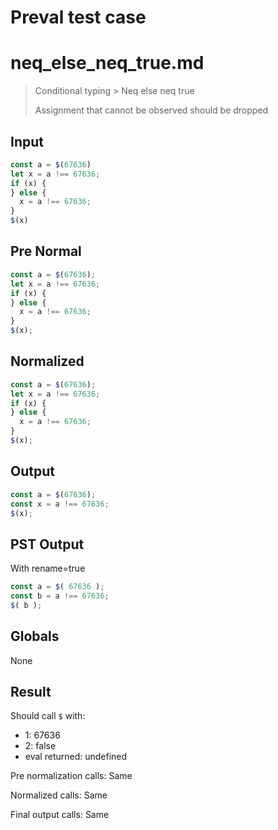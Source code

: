 # Preval test case

# neq_else_neq_true.md

> Conditional typing > Neq else neq true
>
> Assignment that cannot be observed should be dropped

## Input

`````js filename=intro
const a = $(67636)
let x = a !== 67636;
if (x) {
} else {
  x = a !== 67636;
}
$(x)
`````

## Pre Normal


`````js filename=intro
const a = $(67636);
let x = a !== 67636;
if (x) {
} else {
  x = a !== 67636;
}
$(x);
`````

## Normalized


`````js filename=intro
const a = $(67636);
let x = a !== 67636;
if (x) {
} else {
  x = a !== 67636;
}
$(x);
`````

## Output


`````js filename=intro
const a = $(67636);
const x = a !== 67636;
$(x);
`````

## PST Output

With rename=true

`````js filename=intro
const a = $( 67636 );
const b = a !== 67636;
$( b );
`````

## Globals

None

## Result

Should call `$` with:
 - 1: 67636
 - 2: false
 - eval returned: undefined

Pre normalization calls: Same

Normalized calls: Same

Final output calls: Same
